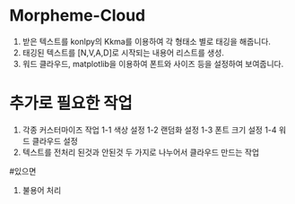 # Morpheme-Cloud

1. 받은 텍스트를 konlpy의 Kkma를 이용하여 각 형태소 별로 태깅을 해줍니다.
2. 태깅된 텍스트를 [N,V,A,D]로 시작되는 내용어 리스트를 생성.
3. 워드 클라우드, matplotlib을 이용하여 폰트와 사이즈 등을 설정하여 보여줍니다.

# 추가로 필요한 작업
1. 각종 커스터마이즈 작업
 1-1 색상 설정
 1-2 랜덤화 설정
 1-3 폰트 크기 설정
 1-4 워드 클라우드 설정
2. 텍스트를 전처리 된것과 안된것 두 가지로 나누어서 클라우드 만드는 작업

#있으면
1. 불용어 처리
